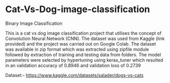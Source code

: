 # Cat-Vs-Dog-image-classification
Binary Image Classification 

This is a cat vs dog image classification project that utilises the concept of Convolution Neural Network (CNN). The dataset was used from Kaggle (link provided) and the project was carried out on Google Colab. The dataset was available in zip format which was extracted using zipfile module followed by extraction of training and testing data from folders. The model parameters were selected by hypertuning using keras_tuner which resulted in an validation accuracy of 0.8946 and validation loss of 0.2739


Dataset:- https://www.kaggle.com/datasets/salader/dogs-vs-cats
